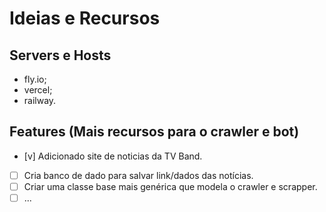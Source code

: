 # Ideias e Recursos

## Servers e Hosts

* fly.io;
* vercel;
* railway.

## Features (Mais recursos para o crawler e bot)

- [v] Adicionado site de noticias da TV Band.
- [ ] Cria banco de dado para salvar link/dados das notícias.
- [ ] Criar uma classe base mais genérica que modela o crawler e scrapper.
- [ ] ...
